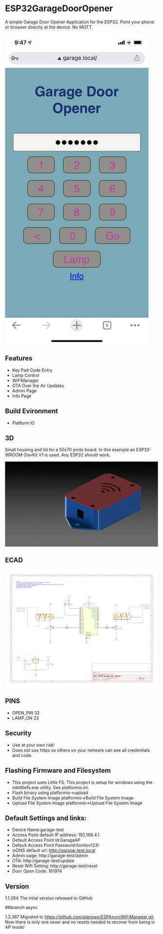 # ESP32GarageDoorOpener

A simple Garage Door Opener Application for the ESP32. Point your phone or browser directly at the device. No MQTT.

 ![MainPage](https://github.com/bmoniey/ESP32GarageDoorOpener/blob/main/gallery/MainPage.png?raw=true)

## Features
- Key Pad Code Entry
- Lamp Control
- WiFiManager
- OTA Over the Air Updates
- Admin Page
- Info Page

## Build Evironment
- Platform IO

## 3D
Small housing and lid for a 50x70 proto board. In this example an ESP32-WROOM-DevKit V1 is used. Any ESP32 should work.

![3D](https://github.com/bmoniey/ESP32GarageDoorOpener/blob/main/gallery/housing50x70-rendered.JPG?raw=true)


## ECAD

![ECAD](https://github.com/bmoniey/ESP32GarageDoorOpener/blob/main/ecad/ESP32GarageDoorOpener/ESP32GarageDoorOpener.svg?raw=true)

## PINS
- OPEN_PIN 32
- LAMP_ON 23

## Security
- Use at your own risk!
- Does not use https so others on your network can see all credentials and code.

## Flashing Firmware and Filesystem
- This project uses Little FS. This project is setup for windows using the mklittlefs.exe utility. See platformio.ini.
- Flash binary using platformio->upload
- Build File System Image platformio->Build File System Image
- Upload FIle System Image platformio->Upload File System Image

## Default Settings and links:
- Device Name:garage-test
- Access Point default IP address: 192.168.4.1
- Default Access Point Id:GarageAP
- Default Access Point Password:!tomlov123!
- mDNS default url: http://garage-test.local
- Admin page: http://garage-test/admin
- OTA: http://garage-test/update
- Reset Wifi Setting: http://garage-test/reset
- Door Open Code: 161974

## Version

1.1.264 The intial version released to GitHub

##branch async

1.3.367 Migrated to https://github.com/alanswx/ESPAsyncWiFiManager.git. Now there is only one sever and no resets needed to recover from being in AP mode!
